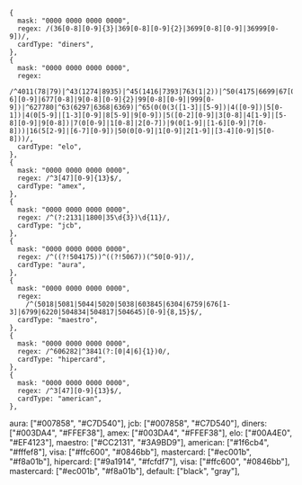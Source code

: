     {
      mask: "0000 0000 0000 0000",
      regex: /(36[0-8][0-9]{3}|369[0-8][0-9]{2}|3699[0-8][0-9]|36999[0-9])/,
      cardType: "diners",
    },
    {
      mask: "0000 0000 0000 0000",
      regex:
        /^4011(78|79)|^43(1274|8935)|^45(1416|7393|763(1|2))|^50(4175|6699|67[0-6][0-9]|677[0-8]|9[0-8][0-9]{2}|99[0-8][0-9]|999[0-9])|^627780|^63(6297|6368|6369)|^65(0(0(3([1-3]|[5-9])|4([0-9])|5[0-1])|4(0[5-9]|[1-3][0-9]|8[5-9]|9[0-9])|5([0-2][0-9]|3[0-8]|4[1-9]|[5-8][0-9]|9[0-8])|7(0[0-9]|1[0-8]|2[0-7])|9(0[1-9]|[1-6][0-9]|7[0-8]))|16(5[2-9]|[6-7][0-9])|50(0[0-9]|1[0-9]|2[1-9]|[3-4][0-9]|5[0-8]))/,
      cardType: "elo",
    },
    {
      mask: "0000 0000 0000 0000",
      regex: /^3[47][0-9]{13}$/,
      cardType: "amex",
    },
    {
      mask: "0000 0000 0000 0000",
      regex: /^(?:2131|1800|35\d{3})\d{11}/,
      cardType: "jcb",
    },
    {
      mask: "0000 0000 0000 0000",
      regex: /^((?!504175))^((?!5067))(^50[0-9])/,
      cardType: "aura",
    },
    {
      mask: "0000 0000 0000 0000",
      regex:
        /^(5018|5081|5044|5020|5038|603845|6304|6759|676[1-3]|6799|6220|504834|504817|504645)[0-9]{8,15}$/,
      cardType: "maestro",
    },
    {
      mask: "0000 0000 0000 0000",
      regex: /^606282|^3841(?:[0|4|6]{1})0/,
      cardType: "hipercard",
    },
    {
      mask: "0000 0000 0000 0000",
      regex: /^3[47][0-9]{13}$/,
      cardType: "american",
    },


 aura: ["#007858", "#C7D540"],
    jcb: ["#007858", "#C7D540"],
    diners: ["#003DA4", "#FFEF38"],
    amex: ["#003DA4", "#FFEF38"],
    elo: ["#00A4E0", "#EF4123"],
    maestro: ["#CC2131", "#3A9BD9"],
    american: ["#1f6cb4", "#fffef8"],
    visa: ["#ffc600", "#0846bb"],
    mastercard: ["#ec001b", "#f8a01b"],
    hipercard: ["#9a1914", "#fcfdf7"],
     visa: ["#ffc600", "#0846bb"],
    mastercard: ["#ec001b", "#f8a01b"],
    default: ["black", "gray"],